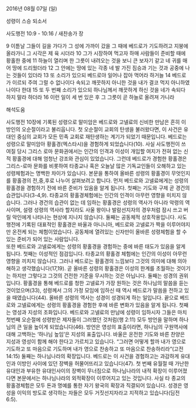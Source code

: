 2016년 08월 07일 (일)

성령이 스승 되소서



사도행전 10:9 - 10:16 / 새찬송가  장


9 이튿날 그들이 길을 가다가 그 성에 가까이 갔을 그 때에 베드로가 기도하려고 지붕에 올라가니 그 시각은 제 육 시더라
10 그가 시장하여 먹고자 하매 사람들이 준비할 때에 황홀한 중에
11 하늘이 열리며 한 그릇이 내려오는 것을 보니 큰 보자기 같고 네 귀를 매어 땅에 드리웠더라
12 그 안에는 땅에 있는 각종 네 발 가진 짐승과 기는 것과 공중에 나는 것들이 있더라
13 또 소리가 있으되 베드로야 일어나 잡아 먹어라 하거늘
14 베드로가 이르되 주여 그럴 수 없나이다 속되고 깨끗하지 아니한 것을 내가 결코 먹지 아니하였나이다 한대
15 또 두 번째 소리가 있으되 하나님께서 깨끗하게 하신 것을 네가 속되다 하지 말라 하더라
16 이런 일이 세 번 있은 후 그 그릇이 곧 하늘로 올려져 가니라

해석도움





사도행전 10장에 기록된 성령으로 말미암은 베드로와 고넬료의 신비한 만남은 흔히 이방인의 오순절이라고 불리웁니다. 첫 오순절이 교회의 탄생을 불러왔다면, 이 사건은 유대인 중심의 교회가 모든 민족 교회로 재탄생하는 계기가 되었기 때문입니다. 
베드로는 성령으로 말미암아 황홀경(엑스타시)을 경험하게 되었습니다(10).  사실 사도행전이 쓰여질 당시 그리스 로마 문화권에서는 인간의 인격과 이성이 개입할 여지가 전혀 없는 신적 황홀경에 대해 엄청난 강조와 관심이 있었습니다. 그런데 베드로가 경험한 황홀경은 그리스-로마 문화를 비롯하여 타종교나 혹은 오늘날 많은 기독교인들이 오해하고 있는 성령체험과는 명백한 차이가 있습니다.
본문을 통하여 올바른 성령의 황홀경이 무엇인지를 황홀경의 전,중,후로 나누어 살펴보려고 합니다. 
먼저 베드로와 고넬료에게는 성령의 황홀경을 경험하기 전에 바른 준비가 있음을 알게 됩니다. 첫째는 기도와 구제 곧 경건의 습관입니다(3-4,9). 타종교의 황홀경체험에는 인간의 인격이 아무런 영향을 미치지 않습니다. 그러나 경건의 습관이 없는 데 임하는 황홀경은 성령의 역사가 아니라 악령의 역사이며, 설령 성령의 역사라 할지라도 사울 왕이나 발람선지자의 경우처럼 잠시 쓰고 버릴 악인에게 나타나는 현상에 지나지 않습니다. 둘째는 공동체적 상호작용입니다. 사도행전에 기록된 대표적인 황홀경은 바울과 아니니아, 베드로와 고넬료가 짝을 이루어야지만 온전케 되는 체험이었습니다. 공동체에 열려있는 신자만이 올바른 성령체험을 할 수 있는 준비가 되어 있는 사람입니다.     
또한 베드로와 고넬료에게는 성령의 황홀경을 경험하는 중에 바른 태도가 있음을 알게 됩니다. 첫째는 이성적인 점검입니다. 타종교의 황홀경 체험에는 인간의 이성이 아무런 영향을 끼치지 않습니다. 그러나 베드로는 황홀경의 느낌보다 그것의 의미에 대해 의아해하고 생각했습니다(17,19). 곧  올바른 성령의 황홀경은 이성의 한계를 초월하는 것이기는 하지만 그렇다고 그것의 건전한 기준을 무시하는 것은 아닙니다. 둘째는 성경의 권위입니다. 황홀경을 통해 베드로를 청한 고넬료가 가장 원하는 것은 하나님의 말씀을 듣는 것이었으며(33), 성령께서 그의 가정 모임에 임하신 때 역시 베드로가 말씀을 전하고 있을 때였습니다(44). 올바른 성령의 역사는 성경이 성경되게 하는 일입니다.
끝으로 베드로와 고넬료에게는 성령의 황홀경을 경험한 후에 바른 변화가 있음을 알게 됩니다. 첫째는 영성과 지성의 조화입니다. 베드로와 고넬료의 만남에 성령이 임하시자 그들은 마치 첫번째 오순절에 성령받은 제자들이 그러했던 것처럼(행 2:11) 모두 방언을 말하며 하나님의 큰 일을 높이게 되었습니다(46). 방언은 영성의 표출이라면, 하나님의 구원역사에 대해 고백하는 ‘하나님 높임’은 지성의 표출입니다. 바울은 온전한 기도와 바른 찬양은 지성과 영성이 함께 해야 한다고 가르치고 있습니다. “그러면 어떻게 할까 내가 영으로 기도하고 또 마음으로 기도하며 내가 영으로 찬송하고 또 마음으로 찬송하리라“(고전 14:15)
둘째는 하나님나라의 확장입니다. 베드로는 이 사건을 경험하고는 과감하게 유대인과 이방인 사이에 있던 장벽을 허물어뜨리고 있습니다(47). 첫 번째 유월절 때 가난한 유대인과 부유한 유대인사이의 장벽이 무너짐으로 하나님나라의 내적 확장이 이루어졌다면 본문에서는 하나님나라의 외적확장이 이루어지고 있는 것입니다. 사실 타 종교의 황홀경체험은 모두 돈과 명예를 통한 자기 왕국의 확장과 직결되어 있습니다. 성경은 영성을 이익의 방도로 생각하는 자들은 모두 거짓선지자라고 지적하고 있습니다(딤전 6:5).